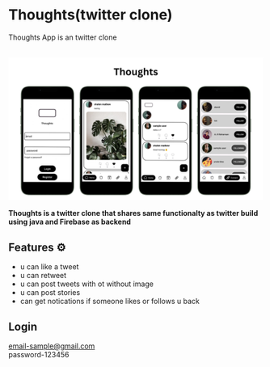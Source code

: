 # Thoughts(twitter clone)

Thoughts App is an twitter clone <br><br>

![App Screenshot](https://github.com/shalenMathew/Twitter-Clone-App/blob/master/Pics/banner.png)

**Thoughts is a twitter clone that shares same functionalty as twitter build using java and Firebase as backend**

## Features ⚙️
- u can like a tweet
- u can retweet
- u can post tweets with ot without image
- u can post stories
- can get notications if someone likes or follows u back

## Login
email-sample@gmail.com<br>
password-123456








